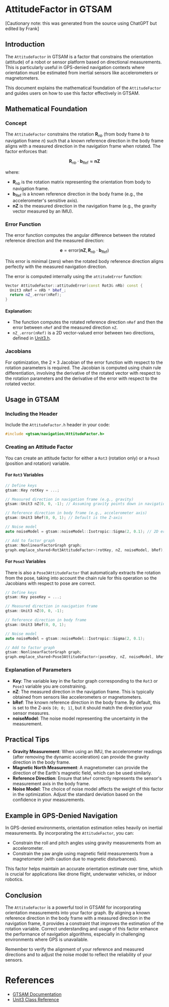 # AttitudeFactor in GTSAM

[Cautionary note: this was generated from the source using ChatGPT but edited by Frank]

## Introduction

The `AttitudeFactor` in GTSAM is a factor that constrains the orientation (attitude) of a robot or sensor platform based on directional measurements. This is particularly useful in GPS-denied navigation contexts where orientation must be estimated from inertial sensors like accelerometers or magnetometers.

This document explains the mathematical foundation of the `AttitudeFactor` and guides users on how to use this factor effectively in GTSAM.

## Mathematical Foundation

### Concept

The `AttitudeFactor` constrains the rotation $\mathbf{R}_{nb}$ (from body frame $b$ to navigation frame $n$) such that a known reference direction in the body frame aligns with a measured direction in the navigation frame when rotated. The factor enforces that:

$$
\mathbf{R}_{nb} \cdot \mathbf{b}_{\text{Ref}} \approx \mathbf{nZ}
$$

where:

- $\mathbf{R}_{nb}$ is the rotation matrix representing the orientation from body to navigation frame.
- $\mathbf{b}_{\text{Ref}}$ is a known reference direction in the body frame (e.g., the accelerometer's sensitive axis).
- $\mathbf{nZ}$ is the measured direction in the navigation frame (e.g., the gravity vector measured by an IMU).

### Error Function

The error function computes the angular difference between the rotated reference direction and the measured direction:

$$
\mathbf{e} = \text{error}(\mathbf{nZ}, \mathbf{R}_{nb} \cdot \mathbf{b}_{\text{Ref}})
$$

This error is minimal (zero) when the rotated body reference direction aligns perfectly with the measured navigation direction.

The error is computed internally using the `attitudeError` function:

```cpp
Vector AttitudeFactor::attitudeError(const Rot3& nRb) const {
  Unit3 nRef = nRb * bRef_;
  return nZ_.error(nRef);
}
```

#### Explanation:
- The function computes the rotated reference direction `nRef` and then the error between `nRef` and the measured direction `nZ`.
- `nZ_.error(nRef)` is a 2D vector-valued error between two directions, defined in [Unit3.h](../geometry/Unit3.h).

### Jacobians

For optimization, the $2 \times 3$ Jacobian of the error function with respect to the rotation parameters is required. The Jacobian is computed using chain rule differentiation, involving the derivative of the rotated vector with respect to the rotation parameters and the derivative of the error with respect to the rotated vector.

## Usage in GTSAM

### Including the Header

Include the `AttitudeFactor.h` header in your code:

```cpp
#include <gtsam/navigation/AttitudeFactor.h>
```

### Creating an Attitude Factor

You can create an attitude factor for either a `Rot3` (rotation only) or a `Pose3` (position and rotation) variable.

#### For `Rot3` Variables

```cpp
// Define keys
gtsam::Key rotKey = ...;

// Measured direction in navigation frame (e.g., gravity)
gtsam::Unit3 nZ(0, 0, -1); // Assuming gravity points down in navigation frame

// Reference direction in body frame (e.g., accelerometer axis)
gtsam::Unit3 bRef(0, 0, 1); // Default is the Z-axis

// Noise model
auto noiseModel = gtsam::noiseModel::Isotropic::Sigma(2, 0.1); // 2D error, sigma = 0.1

// Add to factor graph
gtsam::NonlinearFactorGraph graph;
graph.emplace_shared<Rot3AttitudeFactor>(rotKey, nZ, noiseModel, bRef);
```

#### For `Pose3` Variables

There is also a `Pose3AttitudeFactor` that automatically extracts the rotation from the pose, taking into account the chain rule for this operation so the Jacobians with respect to pose are correct.

```cpp
// Define keys
gtsam::Key poseKey = ...;

// Measured direction in navigation frame
gtsam::Unit3 nZ(0, 0, -1);

// Reference direction in body frame
gtsam::Unit3 bRef(0, 0, 1);

// Noise model
auto noiseModel = gtsam::noiseModel::Isotropic::Sigma(2, 0.1);

// Add to factor graph
gtsam::NonlinearFactorGraph graph;
graph.emplace_shared<Pose3AttitudeFactor>(poseKey, nZ, noiseModel, bRef);
```

### Explanation of Parameters

- **Key**: The variable key in the factor graph corresponding to the `Rot3` or `Pose3` variable you are constraining.
- **nZ**: The measured direction in the navigation frame. This is typically obtained from sensors like accelerometers or magnetometers.
- **bRef**: The known reference direction in the body frame. By default, this is set to the Z-axis `[0; 0; 1]`, but it should match the direction your sensor measures.
- **noiseModel**: The noise model representing the uncertainty in the measurement.

## Practical Tips

- **Gravity Measurement**: When using an IMU, the accelerometer readings (after removing the dynamic acceleration) can provide the gravity direction in the body frame.
- **Magnetic North Measurement**: A magnetometer can provide the direction of the Earth's magnetic field, which can be used similarly.
- **Reference Direction**: Ensure that `bRef` correctly represents the sensor's measurement axis in the body frame.
- **Noise Model**: The choice of noise model affects the weight of this factor in the optimization. Adjust the standard deviation based on the confidence in your measurements.

## Example in GPS-Denied Navigation

In GPS-denied environments, orientation estimation relies heavily on inertial measurements. By incorporating the `AttitudeFactor`, you can:

- Constrain the roll and pitch angles using gravity measurements from an accelerometer.
- Constrain the yaw angle using magnetic field measurements from a magnetometer (with caution due to magnetic disturbances).

This factor helps maintain an accurate orientation estimate over time, which is crucial for applications like drone flight, underwater vehicles, or indoor robotics.

## Conclusion

The `AttitudeFactor` is a powerful tool in GTSAM for incorporating orientation measurements into your factor graph. By aligning a known reference direction in the body frame with a measured direction in the navigation frame, it provides a constraint that improves the estimation of the rotation variable. Correct understanding and usage of this factor enhance the performance of navigation algorithms, especially in challenging environments where GPS is unavailable.

Remember to verify the alignment of your reference and measured directions and to adjust the noise model to reflect the reliability of your sensors.

# References

- [GTSAM Documentation](https://gtsam.org/)
- [Unit3 Class Reference](https://gtsam.org/doxygen/)
